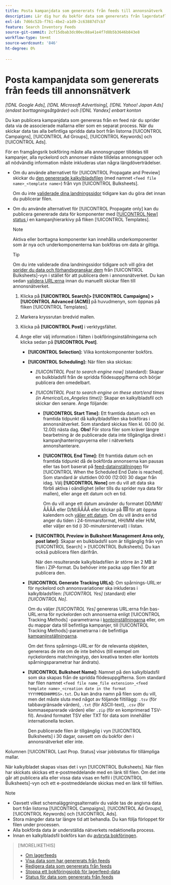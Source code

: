 ```yaml
---
title: Posta kampanjdata som genererats från feeds till annonsnätverk
description: Lär dig hur du bokför data som genererats från lagerdataflöden till annonsnätverk.
exl-id: 7d66c52b-f761-4be2-a1d9-2c63887d7cb7
feature: Search Inventory Feeds
source-git-commit: 2cf15dbab3dc00ec88a41e4f7d8b5b3646b843e8
workflow-type: tm+mt
source-wordcount: '846'
ht-degree: 0%

---
```


# Posta kampanjdata som genererats från feeds till annonsnätverk

*[!DNL Google Ads], [!DNL Microsoft Advertising], [!DNL Yahoo! Japan Ads] (endast borttagningsåtgärder) och [!DNL Yandex] enbart konton*

Du kan publicera kampanjdata som genereras från en feed när du sprider data via de associerade mallarna eller som en separat process. När du skickar data tas alla befintliga spridda data bort från listorna [!UICONTROL Campaigns], [!UICONTROL Ad Groups], [!UICONTROL Keywords] och [!UICONTROL Ads].

För en framgångsrik bokföring måste alla annonsgrupper tilldelas till kampanjer, alla nyckelord och annonser måste tilldelas annonsgrupper och all nödvändig information måste inkluderas utan några längdöverträdelser.

* Om du använde alternativet för [!UICONTROL Propagate and Preview] skickar du [den genererade kalkylbladsfilen](/help/search-social-commerce/campaign-management/bulksheets/bulksheet-post.md) (med namnet `<feed file name>_<template name>`) från vyn [!UICONTROL Bulksheets].

  Om du inte [validerade dina landningssidor](/help/search-social-commerce/campaign-management/bulksheets/bulksheet-validate-landing-pages.md) tidigare kan du göra det innan du publicerar filen.

* Om du använde alternativet för [!UICONTROL Propagate only] kan du publicera genererade data för komponenter med [[!UICONTROL New] status ](propagated-data-status.md) i en kampanjhierarkivy på fliken [!UICONTROL Templates].

  >[!NOTE]
  >
  >Aktiva eller borttagna komponenter kan innehålla underkomponenter som är nya och underkomponenterna kan bokföras om data är giltiga.

  >[!TIP]
  >
  >Om du inte validerade dina landningssidor tidigare och vill göra det [sprider du data och förhandsgranskar dem](feed-data-propagate.md) från [!UICONTROL Bulksheets]-vyn i stället för att publicera dem i annonsnätverket. Du kan sedan [validera URL:erna](/help/search-social-commerce/campaign-management/bulksheets/bulksheet-validate-landing-pages.md) innan du manuellt skickar filen till annonsnätverket.

   1. Klicka på **[!UICONTROL Search]> [!UICONTROL Campaigns] >[!UICONTROL Advanced (ACM)]** på huvudmenyn, som öppnas på fliken [!UICONTROL Templates].

   1. Markera kryssrutan bredvid mallen.

   1. Klicka på **[!UICONTROL Post]** i verktygsfältet.

   1. Ange eller välj information i fälten i bokföringsinställningarna och klicka sedan på **[!UICONTROL Post]**.

      * **[!UICONTROL Selection]:** Vilka kontokomponenter bokförs.

      * **[!UICONTROL Scheduling]:** När filen ska skickas:

         * *[!UICONTROL Post to search engine now]* (standard): Skapar en bulkbladsfil från de spridda flödesuppgifterna och börjar publicera den omedelbart.

         * *[!UICONTROL Post to search engine on these start/end times (in America/Los_Angeles time)]:* Skapar en kalkylbladsfil och skickar den senare. Ange följande:

            * **[!UICONTROL Start Time]:** Ett framtida datum och en framtida tidpunkt då kalkylbladsfilen ska bokföras i annonsnätverket. Som standard skickas filen kl. 00.00 (kl. 12.00) nästa dag. **Obs!** För stora filer som kräver längre bearbetning är de publicerade data inte tillgängliga direkt i kampanjhanteringsvyerna eller i nätverkets annonshanterare.

            * **[!UICONTROL End Time]:** Ett framtida datum och en framtida tidpunkt då de bokförda annonserna kan pausas eller tas bort baserat på [feed-datainställningen](feed-settings-manage.md#feed-data-settings) för [!UICONTROL When the Scheduled End Date is reached]. Som standard är sluttiden 00:00 (12:00) 30 dagar från idag. Välj **[!UICONTROL None]** om du vill att data ska förbli aktiva i oändlighet (eller tills du sprider nya data för mallen), eller ange ett datum och en tid.

              Om du vill ange ett datum använder du formatet DD/MM/ÅÅÅÅ eller D/M/ÅÅÅÅ eller klickar på ![Kalender](/help/search-social-commerce/assets/calendar.png "Kalender") för att öppna kalendern och [väljer ett datum](/help/search-social-commerce/common-tasks/navigation-editing-selection/calendar.md). Om du vill ändra en tid anger du tiden i 24-timmarsformat, HH/MM eller H/M, eller väljer en tid (i 30-minutersintervall) i listan.

         * **[!UICONTROL Preview in Bulksheet Management Area only, post later]:** Skapar en bulkbladsfil som är tillgänglig från vyn [!UICONTROL Search] > [!UICONTROL Bulksheets]. Du kan också publicera filen därifrån.

           När den resulterande kalkylbladsfilen är större än 2 MB är filen i ZIP-format. Du behöver inte packa upp filen för att publicera den.

      * **[!UICONTROL Generate Tracking URLs]:** Om spårnings-URL:er för nyckelord och annonsvariationer ska inkluderas i kalkylbladsfilen: *[!UICONTROL Yes]* (standard) eller *[!UICONTROL No]*.

        Om du väljer *[!UICONTROL Yes]* genereras URL:erna från bas-URL:erna för nyckelorden och annonserna enligt [!UICONTROL Tracking Methods] -parametrarna i [kontoinställningarna](/help/search-social-commerce/campaign-management/accounts/ad-network-account-manage.md) eller, om du mappar data till befintliga kampanjer, till [!UICONTROL Tracking Methods]-parametrarna i de befintliga [kampanjinställningarna](/help/search-social-commerce/campaign-management/campaigns/campaign-manage.md).

        Om det finns spårnings-URL:er för de relevanta objekten, genereras de inte om de inte behövs (till exempel om nyckelordens matchningstyp, den kreativa texten eller kontots spårningsparametrar har ändrats).

      * **[!UICONTROL Bulksheet Name]:** Namnet på den kalkylbladsfil som ska skapas från de spridda flödesuppgifterna. Som standard har filen namnet `<feed file name_file extension>_<feed template name>_<creation date in the format YYYYMMDDHHMMSS>.txt`. Du kan ändra namn på filen som du vill, men det måste sluta med något av följande filtillägg: `.tsv` (för tabbavgränsade värden), `.txt` (för ASCII-text), `.csv` (för kommaseparerade värden) eller `.zip` (för en komprimerad TSV-fil). Använd formatet TSV eller TXT för data som innehåller internationella tecken.

        Den publicerade filen är tillgänglig i vyn [!UICONTROL Bulksheets] i 30 dagar, oavsett om du bokför den i annonsnätverket eller inte.

Kolumnen [!UICONTROL Last Prop. Status] visar jobbstatus för tillämpliga mallar.

När kalkylbladet skapas visas det i vyn [!UICONTROL Bulksheets]. När filen har skickats skickas ett e-postmeddelande med en länk till filen. Om det inte går att publicera alla eller vissa data visas en felfil i [!UICONTROL Bulksheets]-vyn och ett e-postmeddelande skickas med en länk till felfilen.

>[!NOTE]
>
>* Oavsett vilket schemaläggningsalternativ du valde tas de angivna data bort från listorna [!UICONTROL Campaigns], [!UICONTROL Ad Groups], [!UICONTROL Keywords] och [!UICONTROL Ads].
>* Stora mängder data tar längre tid att behandla. Du kan följa förloppet för filen under processen.
>* Alla bokförda data är underställda nätverkets redaktionella process.
>* Innan en kalkylbladsfil bokförs kan du [avbryta bokföringen](/help/search-social-commerce/campaign-management/bulksheets/bulksheet-stop-job.md).

>[!MORELIKETHIS]
>
>* [Om lagerfeeds](inventory-feeds-about.md)
>* [Visa data som har genererats från feeds](propagated-data-view.md)
>* [Redigera data som genererats från feeds](propagated-data-edit.md)
>* [Stoppa ett bokföringsjobb för lagerfeed-data](stop-job.md)
>* [Status för data som genererats från feeds](propagated-data-status.md)
